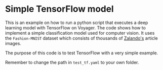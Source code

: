 # Simple TensorFlow model
This is an example on how to run a python script that executes a deep learning model with TensorFlow on Voyager. The code shows how to implement a simple classification model used for computer vision. It uses the `Fashion-MNIST` dataset which consists of thousands of [Zalando's](https://github.com/zalandoresearch/fashion-mnist) article images.

The purpose of this code is to test TensorFlow with a very simple example.

Remember to change the path in `test_tf.yaml` to your own folder.
